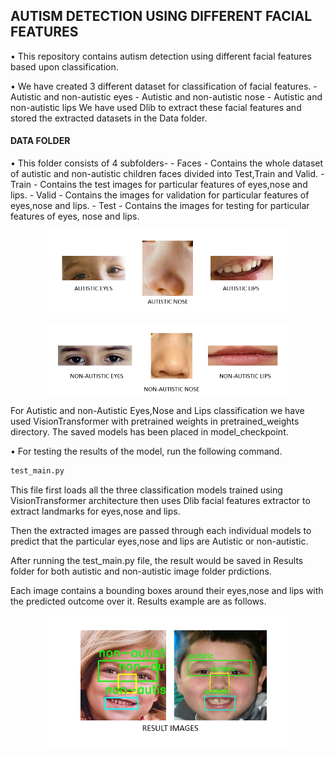 ## AUTISM DETECTION USING DIFFERENT FACIAL FEATURES


• This repository contains autism detection using different facial features based upon classification.

• We have created 3 different dataset for classification of facial features.
    - Autistic and non-autistic eyes
    - Autistic and non-autistic nose
    - Autistic and non-autistic lips
We have used Dlib to extract these facial features and
stored the extracted datasets in the Data folder. 

#### DATA FOLDER
• This folder consists of 4 subfolders-
    - Faces - Contains the whole dataset of autistic and non-autistic children faces divided into Test,Train and Valid.
    - Train - Contains the test images for particular features of eyes,nose and lips.
    - Valid - Contains the images for validation for particular features of eyes,nose and lips.
    - Test - Contains the images for testing for particular features of eyes, nose and lips.

<p align="center"> <img src="Features_Images/Autistic features.png" width="384"> </p> 
<p align="center"> <img src="Features_Images/Non-autistic features.png" width="384"> </p> 

For Autistic and non-Autistic Eyes,Nose and Lips classification we have used VisionTransformer with pretrained weights in pretrained_weights directory.
The saved models has been placed in model_checkpoint.



• For testing the results of the model, run the following command.
```bash
test_main.py
```
This file first loads all the three classification models trained using VisionTransformer architecture then uses Dlib facial features extractor to extract landmarks for eyes,nose and lips. 

Then the extracted images are passed through each individual models to predict that the particular eyes,nose and lips are Autistic or non-autistic.

After running the test_main.py file, the result would be saved in Results folder for both autistic and non-autistic image folder prdictions.

Each image contains a bounding boxes around their eyes,nose and lips with the predicted outcome over it.
Results example are as follows.


<p align="center"> <img src="Features_Images/results.png" width="384"> </p> 
